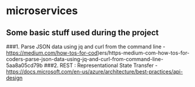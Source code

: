 # microservices
## Some basic stuff used during the project
###1. Parse JSON data using jq and curl from the command line
    - https://medium.com/how-tos-for-cod)ers/https-medium-com-how-tos-for-coders-parse-json-data-using-jq-and-curl-from-command-line-5aa8a05cd79b
###2. REST : Representational State Transfer
    - https://docs.microsoft.com/en-us/azure/architecture/best-practices/api-design
